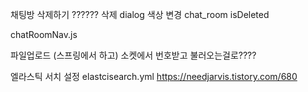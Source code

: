 채팅방 삭제하기 ?????? 삭제 dialog 색상 변경
chat_room isDeleted


chatRoomNav.js 

파일업로드 (스프링에서 하고) 
소켓에서 번호받고 불러오는걸로????


엘라스틱 서치 설정 elastcisearch.yml
https://needjarvis.tistory.com/680

